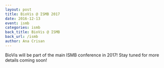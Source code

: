 ```yaml
---
layout: post
title: BioVis @ ISMB 2017
date: 2016-12-13
event: ismb
categories: ismb
back_title: BioVis @ ISMB
back_url: /ismb
author: Ana Crisan
---
```


BioVis will be part of the main ISMB conference in 2017! Stay tuned for more details coming soon!
